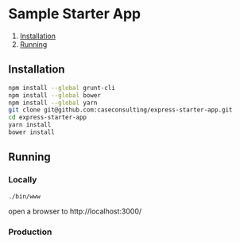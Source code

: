 # Sample Starter App

1. [Installation](#installation)
2. [Running](#running)

## Installation

```sh
npm install --global grunt-cli
npm install --global bower
npm install --global yarn
git clone git@github.com:caseconsulting/express-starter-app.git
cd express-starter-app
yarn install
bower install
```

## Running

### Locally

```sh
./bin/www

```
open a browser to http://localhost:3000/

### Production

```sh

```


